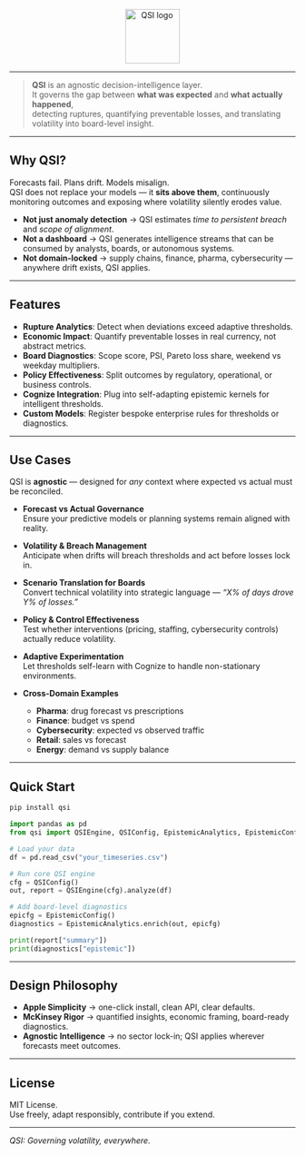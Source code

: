 <p align="center">
  <img src="docs/brand/QSI_logo.png" alt="QSI logo" width="96" />
</p>

---

> **QSI** is an agnostic decision-intelligence layer.  
> It governs the gap between **what was expected** and **what actually happened**,  
> detecting ruptures, quantifying preventable losses, and translating volatility into board-level insight.  

---

## Why QSI?  

Forecasts fail. Plans drift. Models misalign.  
QSI does not replace your models — it **sits above them**, continuously monitoring outcomes and exposing where volatility silently erodes value.  

- **Not just anomaly detection** → QSI estimates *time to persistent breach* and *scope of alignment*.  
- **Not a dashboard** → QSI generates intelligence streams that can be consumed by analysts, boards, or autonomous systems.  
- **Not domain-locked** → supply chains, finance, pharma, cybersecurity — anywhere drift exists, QSI applies.  

---

## Features  

- **Rupture Analytics**: Detect when deviations exceed adaptive thresholds.  
- **Economic Impact**: Quantify preventable losses in real currency, not abstract metrics.  
- **Board Diagnostics**: Scope score, PSI, Pareto loss share, weekend vs weekday multipliers.  
- **Policy Effectiveness**: Split outcomes by regulatory, operational, or business controls.  
- **Cognize Integration**: Plug into self-adapting epistemic kernels for intelligent thresholds.  
- **Custom Models**: Register bespoke enterprise rules for thresholds or diagnostics.  

---

## Use Cases  

QSI is **agnostic** — designed for *any* context where expected vs actual must be reconciled.  

- **Forecast vs Actual Governance**  
  Ensure your predictive models or planning systems remain aligned with reality.  

- **Volatility & Breach Management**  
  Anticipate when drifts will breach thresholds and act before losses lock in.  

- **Scenario Translation for Boards**  
  Convert technical volatility into strategic language — *“X% of days drove Y% of losses.”*  

- **Policy & Control Effectiveness**  
  Test whether interventions (pricing, staffing, cybersecurity controls) actually reduce volatility.  

- **Adaptive Experimentation**  
  Let thresholds self-learn with Cognize to handle non-stationary environments.  

- **Cross-Domain Examples**  
  - **Pharma**: drug forecast vs prescriptions  
  - **Finance**: budget vs spend  
  - **Cybersecurity**: expected vs observed traffic  
  - **Retail**: sales vs forecast  
  - **Energy**: demand vs supply balance  

---

## Quick Start  

```bash
pip install qsi
```

```python
import pandas as pd
from qsi import QSIEngine, QSIConfig, EpistemicAnalytics, EpistemicConfig

# Load your data
df = pd.read_csv("your_timeseries.csv")

# Run core QSI engine
cfg = QSIConfig()
out, report = QSIEngine(cfg).analyze(df)

# Add board-level diagnostics
epicfg = EpistemicConfig()
diagnostics = EpistemicAnalytics.enrich(out, epicfg)

print(report["summary"])
print(diagnostics["epistemic"])
```

---

## Design Philosophy  

- **Apple Simplicity** → one-click install, clean API, clear defaults.  
- **McKinsey Rigor** → quantified insights, economic framing, board-ready diagnostics.  
- **Agnostic Intelligence** → no sector lock-in; QSI applies wherever forecasts meet outcomes.  

---

## License  

MIT License.  
Use freely, adapt responsibly, contribute if you extend.  

---
*QSI: Governing volatility, everywhere.*  


